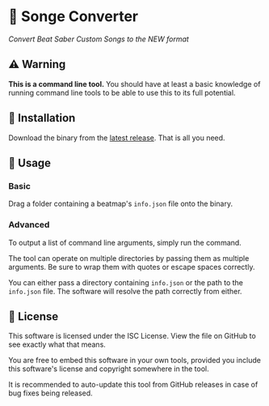 # 🎵 Songe Converter
_Convert Beat Saber Custom Songs to the NEW format_

## ⚠ Warning
**This is a command line tool.** You should have at least a basic knowledge of running command line tools to be able to use this to its full potential.

## 💾 Installation
Download the binary from the [latest release](https://github.com/lolPants/songe-converter/releases).
That is all you need.

## 🔧 Usage
### Basic
Drag a folder containing a beatmap's `info.json` file onto the binary.

### Advanced
To output a list of command line arguments, simply run the command.

The tool can operate on multiple directories by passing them as multiple arguments. Be sure to wrap them with quotes or escape spaces correctly.

You can either pass a directory containing `info.json` or the path to the `info.json` file. The software will resolve the path correctly from either.

## 👮 License
This software is licensed under the ISC License. View the file on GitHub to see exactly what that means.

You are free to embed this software in your own tools, provided you include this software's license and copyright somewhere in the tool.

It is recommended to auto-update this tool from GitHub releases in case of bug fixes being released.
